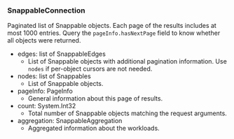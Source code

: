 ### SnappableConnection
Paginated list of Snappable objects. Each page of the results includes at most 1000 entries. Query the `pageInfo.hasNextPage` field to know whether all objects were returned.

- edges: list of SnappableEdges
  - List of Snappable objects with additional pagination information. Use `nodes` if per-object cursors are not needed.
- nodes: list of Snappables
  - List of Snappable objects.
- pageInfo: PageInfo
  - General information about this page of results.
- count: System.Int32
  - Total number of Snappable objects matching the request arguments.
- aggregation: SnappableAggregation
  - Aggregated information about the workloads.
